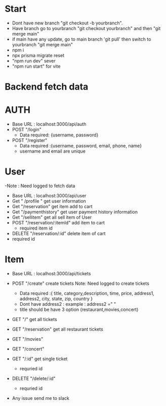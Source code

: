 # Start

- Dont have new branch "git checkout -b yourbranch".
- Have branch go to yourbranch "git checkout yourbranch" and then "git merge main"
- if main have any update, go to main branch 'git pull' then switch to yourbranch "git merge main"
- npm i
- npx prisma migrate reset
- "npm run dev" sever
- "npm run start" for vite

# Backend fetch data

# AUTH

- Base URL : localhost:3000/api/auth
- POST "/login"
  - Data required: {username, password}
- POST "/register"
  - Data required :{username, password, email, phone, name}
  - username and email are unique

# User

-Note : Need logged to fetch data

- Base URL : localhost:3000/api/user
- Get " /profile " get user information
- Get "/reservation" get item add to cart
- Get "/paymenthistory" get user payment history information
- Get "/sellitem" get all sell item of User
- POST "/reservation/:itemId" add item to cart
  - required item id
- DELETE "/reservation/:id" delete item of cart
- required id

# Item

- Base URL : localhost:3000/api/tickets
- POST "/create" create tickets Note: Need logged to create tickets
  - Data required :{ title, category,description, time, price, address1, address2, city, state, zip, country }
  - Dont have address2 : example : address2 =" "
  - title should be have 3 option (restaurant,movies,concert)
- GET "/" get all tickets
- GET "/reservation" get all restaurant tickets
- GET "/movies"
- GET "/concert"
- GET "/:id" get single ticket
  - requried id
- DELETE "/delete/:id"

  - requried id

- Any issue send me to slack
